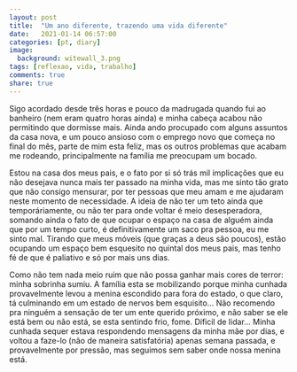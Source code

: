 ```yaml
---
layout: post
title:  "Um ano diferente, trazendo uma vida diferente"
date:   2021-01-14 06:57:00
categories: [pt, diary]
image:
  background: witewall_3.png
tags: [reflexao, vida, trabalho]
comments: true
share: true
---
```

Sigo acordado desde três horas e pouco da madrugada quando fui ao banheiro (nem eram quatro horas ainda) e minha cabeça acabou não permitindo que dormisse mais. Ainda ando procupado com alguns assuntos da casa nova, e um pouco ansioso com o emprego novo que começa no final do mês, parte de mim esta feliz, mas os outros problemas que acabam me rodeando, principalmente na família me preocupam um bocado.


Estou na casa dos meus pais, e o fato por si só trás mil implicações que eu não desejava nunca mais ter passado na minha vida, mas me sinto tão grato que não consigo mensurar, por ter pessoas que meu amam e me ajudaram neste momento de necessidade. A ideia de não ter um teto ainda que temporáriamente, ou não ter para onde voltar é meio desesperadora, somando ainda o fato de que ocupar o espaço na casa de alguém ainda que por um tempo curto, é definitivamente um saco pra pessoa, eu me sinto mal. Tirando que meus móveis (que graças a deus são poucos), estão ocupando um espaço bem esquesito no quintal dos meus pais, mas tenho fé de que é paliativo e só por mais uns dias.

Como não tem nada meio ruim que não possa ganhar mais cores de terror: minha sobrinha sumiu. A família esta se mobilizando porque minha cunhada provavelmente levou a menina escondido para fora do estado, o que claro, tá culminando em um estado de nervos bem esquisito... Não recomendo pra ninguém a sensação de ter um ente querido próximo, e não saber se ele está bem ou não está, se esta sentindo frio, fome. Díficil de lidar... Minha cunhada sequer estava respondendo mensagens da minha mãe por dias, e voltou a faze-lo (não de maneira satisfatória) apenas semana passada, e provavelmente por pressão, mas seguimos sem saber onde nossa menina está. 